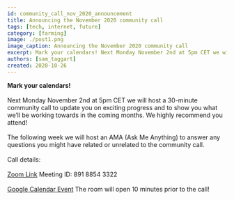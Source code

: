```yaml
---
id: community_call_nov_2020_announcement
title: Announcing the November 2020 community call
tags: [tech, internet, future]
category: [farming]
image: ./post1.png
image_caption: Announcing the November 2020 community call
excerpt: Mark your calendars! Next Monday November 2nd at 5pm CET we will host a 30-minute community call to update you on exciting progress and to show you what we’ll be working towards in the coming months.
authors: [sam_taggart]
created: 2020-10-26
---
```


**Mark your calendars!**
<br/>
<br/>
Next Monday November 2nd at 5pm CET we will host a 30-minute community call to update you on exciting progress and to show you what we’ll be working towards in the coming months. We highly recommend you attend!
<br/>
<br/>
The following week we will host an AMA (Ask Me Anything) to answer any questions you might have related or unrelated to the community call.
<br/>
<br/>
Call details:
<br/>
<br/>
[Zoom Link](https://us02web.zoom.us/j/89188543322)
Meeting ID: 891 8854 3322
<br/>
<br/>
[Google Calendar Event](https://calendar.google.com/event?action=TEMPLATE&tmeid=NWw4NjQzYnFoZTBpOWhvaDQxZnJuOGNmZXQgdGFnZ2FydHNAaW5jdWJhaWQuY29t&tmsrc=taggarts%40incubaid.com)
The room will open 10 minutes prior to the call!
